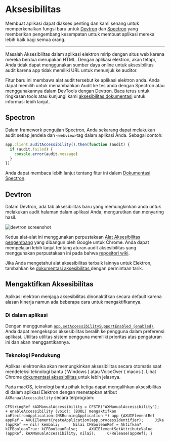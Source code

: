 # Aksesibilitas

Membuat aplikasi dapat diakses penting dan kami senang untuk memperkenalkan fungsi baru untuk [Devtron](https://electron.atom.io/devtron) dan [Spectron](https://electron.atom.io/spectron) yang memberikan pengembang kesempatan untuk membuat aplikasi mereka lebih baik bagi semua orang.

* * *

Masalah Aksesibilitas dalam aplikasi elektron mirip dengan situs web karena mereka berdua merupakan HTML. Dengan aplikasi elektron, akan tetapi, Anda tidak dapat menggunakan sumber daya online untuk aksesibilitas audit karena app tidak memiliki URL untuk menunjuk ke auditor.

Fitur baru ini membawa alat audit tersebut ke aplikasi elektron anda. Anda dapat memilih untuk menambahkan Audit ke tes anda dengan Spectron atau menggunakannya dalam DevTools dengan Devtron. Baca terus untuk ringkasan tools atau kunjungi kami [aksesibilitas dokumentasi](https://electronjs.org/docs/tutorial/accessibility) untuk informasi lebih lanjut.

## Spectron

Dalam framework pengujian Spectron, Anda sekarang dapat melakukan audit setiap jendela dan `<webview>`tag dalam aplikasi Anda. Sebagai contoh:

```javascript
app.client.auditAccessibility().then(function (audit) {
  if (audit.failed) {
    console.error(audit.message)
  }
})
```

Anda dapat membaca lebih lanjut tentang fitur ini dalam [Dokumentasi Spectron](https://github.com/electron/spectron#accessibility-testing).

## Devtron

Dalam Devtron, ada tab aksesibilitas baru yang memungkinkan anda untuk melakukan audit halaman dalam aplikasi Anda, mengurutkan dan menyaring hasil.

![devtron screenshot](https://cloud.githubusercontent.com/assets/1305617/17156618/9f9bcd72-533f-11e6-880d-389115f40a2a.png)

Kedua alat-alat ini menggunakan perpustakaan [ Alat Aksesibilitas pengembang](https://github.com/GoogleChrome/accessibility-developer-tools) yang dibangun oleh Google untuk Chrome. Anda dapat mempelajari lebih lanjut tentang aturan audit aksesibilitas yang menggunakan perpustakaan ini pada bahwa [repositori wiki](https://github.com/GoogleChrome/accessibility-developer-tools/wiki/Audit-Rules).

Jika Anda mengetahui alat aksesibilitas terbaik lainnya untuk Elektron, tambahkan ke [ dokumentasi aksesibilitas ](https://electronjs.org/docs/tutorial/accessibility) dengan permintaan tarik.

## Mengaktifkan Aksesibilitas

Aplikasi elektron menjaga aksesibilitas dinonaktifkan secara default karena alasan kinerja namun ada beberapa cara untuk mengaktifkannya.

### Di dalam aplikasi

Dengan menggunakan [`app.setAccessibilitySupportEnabled (enabled)`](https://electron.atom.io/docs/api/app.md#appsetaccessibilitysupportenabledenabled-macos-windows), Anda dapat mengekspos aksesibilitas beralih ke pengguna dalam preferensi aplikasi. Utilitas utilitas sistem pengguna memiliki prioritas atas pengaturan ini dan akan menggantikannya.

### Teknologi Pendukung

Aplikasi elektronika akan memungkinkan aksesibilitas secara otomatis saat mendeteksi teknologi bantu ( Windows ) atau VoiceOver ( macos ). Lihat Chrome [ dokumentasi aksesibilitas ](https://www.chromium.org/developers/design-documents/accessibility#TOC-How-Chrome-detects-the-presence-of-Assistive-Technology) untuk lebih jelasnya.

Pada macOS, teknologi bantu pihak ketiga dapat mengalihkan aksesibilitas di dalam aplikasi Elektron dengan menetapkan atribut ` AXManualAccessibility ` secara terprogram:

```objc
CFStringRef kAXManualAccessibility = CFSTR("AXManualAccessibility");  + enableAccessibility (void): (BOOL) mengaktifkan inElectronApplication:(NSRunningApplication *) app {AXUIElementRef appRef = AXUIElementCreateApplication(app.processIdentifier);     Jika (appRef == nil) kembali;      Nilai CFBooleanRef = Aktifkan? kCFBooleanTrue: kCFBooleanFalse;     AXUIElementSetAttributeValue (appRef, kAXManualAccessibility, nilai);     CFRelease(appRef); }
```